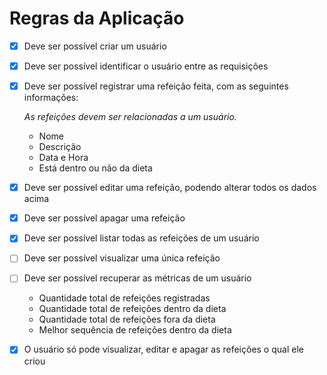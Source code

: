 # Regras da Aplicação

- [X] Deve ser possível criar um usuário
- [X] Deve ser possível identificar o usuário entre as requisições
- [X] Deve ser possível registrar uma refeição feita, com as seguintes informações:
    
    *As refeições devem ser relacionadas a um usuário.*
    
    - Nome
    - Descrição
    - Data e Hora
    - Está dentro ou não da dieta
- [X] Deve ser possível editar uma refeição, podendo alterar todos os dados acima
- [X] Deve ser possível apagar uma refeição
- [X] Deve ser possível listar todas as refeições de um usuário
- [ ] Deve ser possível visualizar uma única refeição
- [ ] Deve ser possível recuperar as métricas de um usuário
    - Quantidade total de refeições registradas
    - Quantidade total de refeições dentro da dieta
    - Quantidade total de refeições fora da dieta
    - Melhor sequência de refeições dentro da dieta
- [X] O usuário só pode visualizar, editar e apagar as refeições o qual ele criou